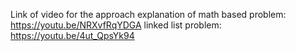 Link of video for the approach explanation of
math based problem: https://youtu.be/NRXvfRqYDGA 
linked list problem: https://youtu.be/4ut_QpsYk94
